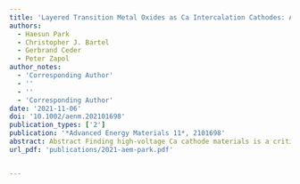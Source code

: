 ```yaml
---
title: 'Layered Transition Metal Oxides as Ca Intercalation Cathodes: A Systematic First-Principles Evaluation'
authors:
  - Haesun Park
  - Christopher J. Bartel
  - Gerbrand Ceder
  - Peter Zapol
author_notes:
  - 'Corresponding Author'
  - ''
  - ''
  - 'Corresponding Author'
date: '2021-11-06'
doi: '10.1002/aenm.202101698'
publication_types: ['2']
publication: '*Advanced Energy Materials 11*, 2101698'
abstract: Abstract Finding high-voltage Ca cathode materials is a critical step to unleashing the full potential of high-energy-density Ca-ion batteries. First-principles calculations are used to demonstrate that P-type layered calcium transition metal (TM) oxide materials (CaTM2O4) with a range of TM substitutions (TM = Ti, V, Cr, Mn, Fe, Co, and Ni) have excellent battery-related properties including thermodynamic stability, average voltage, energy density, synthesizability, ionic mobility, and electronic structure. However, the thermodynamic stability of the charged phase and TM redox activity are shown to be sensitive to TM selection, with CaCo2O4 having the best balance of all considered properties. The utility of combining multiple TMs to expand the chemical search space for TM substitutions is demonstrated by mixing Co and Ni in layered CaTM2O4.
url_pdf: 'publications/2021-aem-park.pdf'


---
```



<!--- Supplementary notes can be added here, including [code and math](https://wowchemy.com/docs/content/writing-markdown-latex/). --->